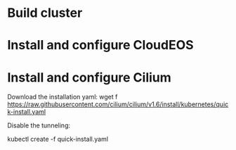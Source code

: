 # Build cluster
# Install and configure CloudEOS
# Install and configure Cilium
Download the installation yaml:
wget f https://raw.githubusercontent.com/cilium/cilium/v1.6/install/kubernetes/quick-install.yaml

Disable the tunneling:

kubectl create -f quick-install.yaml

